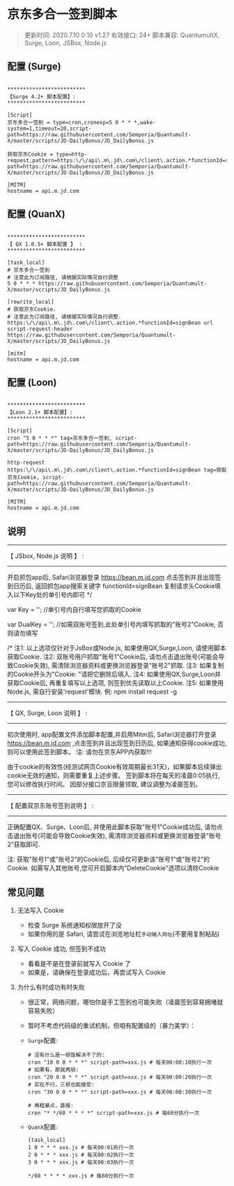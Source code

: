# 京东多合一签到脚本

> 更新时间: 2020.7.10 0:10 v1.27
> 有效接口: 24+
> 脚本兼容: QuantumultX, Surge, Loon, JSBox, Node.js

## 配置 (Surge)

```properties

*************************
【Surge 4.2+ 脚本配置】:
*************************

[Script]
京东多合一签到 = type=cron,cronexp=5 0 * * *,wake-system=1,timeout=20,script-path=https://raw.githubusercontent.com/Semporia/Quantumult-X/master/scripts/JD-DailyBonus/JD_DailyBonus.js

获取京东Cookie = type=http-request,pattern=https:\/\/api\.m\.jd\.com\/client\.action.*functionId=signBean,script-path=https://raw.githubusercontent.com/Semporia/Quantumult-X/master/scripts/JD-DailyBonus/JD_DailyBonus.js

[MITM]
hostname = api.m.jd.com

```

## 配置 (QuanX)

```properties

*************************
【 QX 1.0.5+ 脚本配置 】 :
*************************

[task_local]
# 京东多合一签到
# 注意此为订阅路径, 请根据实际情况自行调整
5 0 * * * https://raw.githubusercontent.com/Semporia/Quantumult-X/master/scripts/JD_DailyBonus.js

[rewrite_local]
# 获取京东Cookie. 
# 注意此为订阅路径, 请根据实际情况自行调整.
https:\/\/api\.m\.jd\.com\/client\.action.*functionId=signBean url script-request-header https://raw.githubusercontent.com/Semporia/Quantumult-X/master/scripts/JD_DailyBonus.js

[mitm]
hostname = api.m.jd.com

```

## 配置 (Loon)

```properties

*************************
【Loon 2.1+ 脚本配置】:
*************************

[Script]
cron "5 0 * * *" tag=京东多合一签到, script-path=https://raw.githubusercontent.com/Semporia/Quantumult-X/master/scripts/JD-DailyBonus/JD_DailyBonus.js

http-request https:\/\/api\.m\.jd\.com\/client\.action.*functionId=signBean tag=获取京东Cookie, script-path=https://raw.githubusercontent.com/Semporia/Quantumult-X/master/scripts/JD-DailyBonus/JD_DailyBonus.js

[MITM]
hostname = api.m.jd.com

```

## 说明

*************************
【 JSbox, Node.js 说明 】 :
*************************

开启抓包app后, Safari浏览器登录 https://bean.m.jd.com 点击签到并且出现签到日历后, 返回抓包app搜索关键字 functionId=signBean 复制请求头Cookie填入以下Key处的单引号内即可 */

var Key = ''; //单引号内自行填写您抓取的Cookie

var DualKey = ''; //如需双账号签到,此处单引号内填写抓取的"账号2"Cookie, 否则请勿填写

/* 注1: 以上选项仅针对于JsBox或Node.js, 如果使用QX,Surge,Loon, 请使用脚本获取Cookie.
   注2: 双账号用户抓取"账号1"Cookie后, 请勿点击退出账号(可能会导致Cookie失效), 需清除浏览器资料或更换浏览器登录"账号2"抓取.
   注3: 如果复制的Cookie开头为"Cookie: "请把它删除后填入.
   注4: 如果使用QX,Surge,Loon并获取Cookie后, 再重复填写以上选项, 则签到优先读取以上Cookie.
   注5: 如果使用Node.js, 需自行安装'request'模块. 例: npm install request -g

*************************
【 QX, Surge, Loon 说明 】 :
*************************

初次使用时, app配置文件添加脚本配置,并启用Mitm后, Safari浏览器打开登录 https://bean.m.jd.com ,点击签到并且出现签到日历后, 如果通知获得cookie成功, 则可以使用此签到脚本。 注: 请勿在京东APP内获取!!!

由于cookie的有效性(经测试网页Cookie有效周期最长31天)，如果脚本后续弹出cookie无效的通知，则需要重复上述步骤。 
签到脚本将在每天的凌晨0:05执行, 您可以修改执行时间。 因部分接口京豆限量领取, 建议调整为凌晨签到。

*************************
【 配置双京东账号签到说明 】 : 
*************************

正确配置QX、Surge、Loon后, 并使用此脚本获取"账号1"Cookie成功后, 请勿点击退出账号(可能会导致Cookie失效), 需清除浏览器资料或更换浏览器登录"账号2"获取即可.

注: 获取"账号1"或"账号2"的Cookie后, 后续仅可更新该"账号1"或"账号2"的Cookie.
如需写入其他账号,您可开启脚本内"DeleteCookie"选项以清除Cookie


## 常见问题

1. 无法写入 Cookie

   - 检查 Surge 系统通知权限放开了没
   - 如果你用的是 Safari, 请尝试在浏览地址栏`手动输入网址`(不要用复制粘贴)

2. 写入 Cookie 成功, 但签到不成功

   - 看看是不是在登录前就写入 Cookie 了
   - 如果是，请确保在登录成功后，再尝试写入 Cookie

3. 为什么有时成功有时失败

   - 很正常，网络问题，哪怕你是手工签到也可能失败（凌晨签到容易拥堵就容易失败）
   - 暂时不考虑代码级的重试机制，但咱有配置级的（暴力美学）：

   - `Surge`配置:

     ```properties
     # 没有什么是一顿饭解决不了的:
     cron "10 0 0 * * *" script-path=xxx.js # 每天00:00:10执行一次
     # 如果有，那就两顿:
     cron "20 0 0 * * *" script-path=xxx.js # 每天00:00:20执行一次
     # 实在不行，三顿也能接受:
     cron "30 0 0 * * *" script-path=xxx.js # 每天00:00:30执行一次

     # 再粗暴点，直接:
     cron "* */60 * * * *" script-path=xxx.js # 每60分执行一次
     ```

   - `QuanX`配置:

     ```properties
     [task_local]
     1 0 * * * xxx.js # 每天00:01执行一次
     2 0 * * * xxx.js # 每天00:02执行一次
     3 0 * * * xxx.js # 每天00:03执行一次

     */60 * * * * xxx.js # 每60分执行一次
     ```
